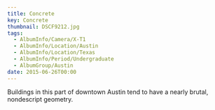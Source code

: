 ```yaml
---
title: Concrete
key: Concrete
thumbnail: DSCF9212.jpg
tags:
  - AlbumInfo/Camera/X-T1
  - AlbumInfo/Location/Austin
  - AlbumInfo/Location/Texas
  - AlbumInfo/Period/Undergraduate
  - AlbumGroup/Austin
date: 2015-06-26T00:00
---
```

Buildings in this part of downtown Austin tend to have a nearly brutal, nondescript geometry.
